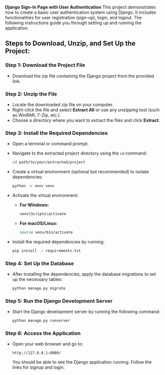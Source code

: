 **Django Sign-In Page with User Authentication**
This project demonstrates how to create a basic user authentication system using Django. It includes functionalities for user registration (sign-up), login, and logout. The following instructions guide you through setting up and running the application.

## Steps to Download, Unzip, and Set Up the Project:

### Step 1: Download the Project File
- Download the zip file containing the Django project from the provided link.

### Step 2: Unzip the File
- Locate the downloaded zip file on your computer.
- Right-click the file and select **Extract All** or use any unzipping tool (such as WinRAR, 7-Zip, etc.).
- Choose a directory where you want to extract the files and click **Extract**.

### Step 3: Install the Required Dependencies
- Open a terminal or command prompt.
- Navigate to the extracted project directory using the `cd` command:
  
  ```bash
  cd path/to/your/extracted/project
  ```

- Create a virtual environment (optional but recommended) to isolate dependencies:
  
  ```bash
  python -m venv venv
  ```

- Activate the virtual environment:

  - **For Windows:**
    ```bash
    venv\Scripts\activate
    ```

  - **For macOS/Linux:**
    ```bash
    source venv/bin/activate
    ```

- Install the required dependencies by running:

  ```bash
  pip install -r requirements.txt
  ```

### Step 4: Set Up the Database
- After installing the dependencies, apply the database migrations to set up the necessary tables:

  ```bash
  python manage.py migrate
  ```

### Step 5: Run the Django Development Server
- Start the Django development server by running the following command:

  ```bash
  python manage.py runserver
  ```

### Step 6: Access the Application
- Open your web browser and go to:

  ```
  http://127.0.0.1:8000/
  ```

  You should be able to see the Django application running. Follow the links for signup and login.
